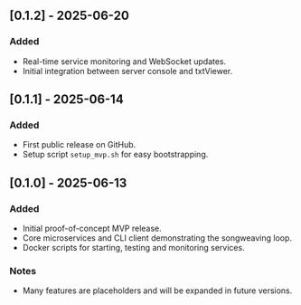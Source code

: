 ## [0.1.2] - 2025-06-20
### Added
- Real-time service monitoring and WebSocket updates.
- Initial integration between server console and txtViewer.

## [0.1.1] - 2025-06-14
### Added
- First public release on GitHub.
- Setup script `setup_mvp.sh` for easy bootstrapping.

## [0.1.0] - 2025-06-13
### Added
- Initial proof-of-concept MVP release.
- Core microservices and CLI client demonstrating the songweaving loop.
- Docker scripts for starting, testing and monitoring services.

### Notes
- Many features are placeholders and will be expanded in future versions.